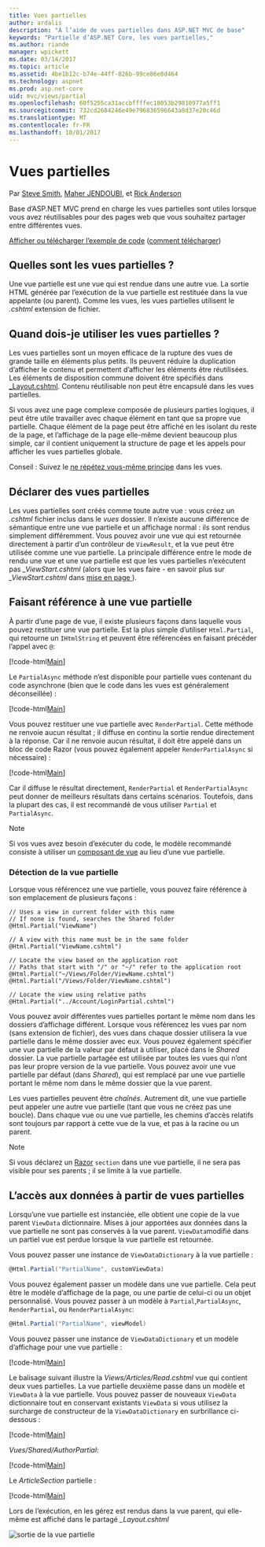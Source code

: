 ```yaml
---
title: Vues partielles
author: ardalis
description: "À l’aide de vues partielles dans ASP.NET MVC de base"
keywords: "Partielle d’ASP.NET Core, les vues partielles,"
ms.author: riande
manager: wpickett
ms.date: 03/14/2017
ms.topic: article
ms.assetid: 4be1b12c-b74e-44ff-826b-99ce86e8d464
ms.technology: aspnet
ms.prod: asp.net-core
uid: mvc/views/partial
ms.openlocfilehash: 60f5255ca31accbffffec18053b29810977a5ff1
ms.sourcegitcommit: 732cd2684246e49e796836596643a8d37e20c46d
ms.translationtype: MT
ms.contentlocale: fr-FR
ms.lasthandoff: 10/01/2017
---
```

# <a name="partial-views"></a>Vues partielles

Par [Steve Smith](https://ardalis.com/), [Maher JENDOUBI](https://twitter.com/maherjend), et [Rick Anderson](https://twitter.com/RickAndMSFT)

Base d’ASP.NET MVC prend en charge les vues partielles sont utiles lorsque vous avez réutilisables pour des pages web que vous souhaitez partager entre différentes vues.

[Afficher ou télécharger l’exemple de code](https://github.com/aspnet/Docs/tree/master/aspnetcore/mvc/views/partial/sample) ([comment télécharger](xref:tutorials/index#how-to-download-a-sample))

## <a name="what-are-partial-views"></a>Quelles sont les vues partielles ?

Une vue partielle est une vue qui est rendue dans une autre vue. La sortie HTML générée par l’exécution de la vue partielle est restituée dans la vue appelante (ou parent). Comme les vues, les vues partielles utilisent le *.cshtml* extension de fichier.

## <a name="when-should-i-use-partial-views"></a>Quand dois-je utiliser les vues partielles ?

Les vues partielles sont un moyen efficace de la rupture des vues de grande taille en éléments plus petits. Ils peuvent réduire la duplication d’afficher le contenu et permettent d’afficher les éléments être réutilisées. Les éléments de disposition commune doivent être spécifiés dans [_Layout.cshtml](layout.md). Contenu réutilisable non peut être encapsulé dans les vues partielles.

Si vous avez une page complexe composée de plusieurs parties logiques, il peut être utile travailler avec chaque élément en tant que sa propre vue partielle. Chaque élément de la page peut être affiché en les isolant du reste de la page, et l’affichage de la page elle-même devient beaucoup plus simple, car il contient uniquement la structure de page et les appels pour afficher les vues partielles globale.

Conseil : Suivez le [ne répétez vous-même principe](http://deviq.com/don-t-repeat-yourself/) dans les vues.

## <a name="declaring-partial-views"></a>Déclarer des vues partielles

Les vues partielles sont créés comme toute autre vue : vous créez un *.cshtml* fichier inclus dans le *vues* dossier. Il n’existe aucune différence de sémantique entre une vue partielle et un affichage normal : ils sont rendus simplement différemment. Vous pouvez avoir une vue qui est retournée directement à partir d’un contrôleur de `ViewResult`, et la vue peut être utilisée comme une vue partielle. La principale différence entre le mode de rendu une vue et une vue partielle est que les vues partielles n’exécutent pas *_ViewStart.cshtml* (alors que les vues faire - en savoir plus sur *_ViewStart.cshtml* dans [mise en page ](layout.md)).

## <a name="referencing-a-partial-view"></a>Faisant référence à une vue partielle

À partir d’une page de vue, il existe plusieurs façons dans laquelle vous pouvez restituer une vue partielle. Est la plus simple d’utiliser `Html.Partial`, qui retourne un `IHtmlString` et peuvent être référencées en faisant précéder l’appel avec `@`:

[!code-html[Main](partial/sample/src/PartialViewsSample/Views/Home/About.cshtml?range=9)]

Le `PartialAsync` méthode n’est disponible pour partielle vues contenant du code asynchrone (bien que le code dans les vues est généralement déconseillée) :

[!code-html[Main](partial/sample/src/PartialViewsSample/Views/Home/About.cshtml?range=8)]

Vous pouvez restituer une vue partielle avec `RenderPartial`. Cette méthode ne renvoie aucun résultat ; il diffuse en continu la sortie rendue directement à la réponse. Car il ne renvoie aucun résultat, il doit être appelé dans un bloc de code Razor (vous pouvez également appeler `RenderPartialAsync` si nécessaire) :

[!code-html[Main](partial/sample/src/PartialViewsSample/Views/Home/About.cshtml?range=10-12)]

Car il diffuse le résultat directement, `RenderPartial` et `RenderPartialAsync` peut donner de meilleurs résultats dans certains scénarios. Toutefois, dans la plupart des cas, il est recommandé de vous utiliser `Partial` et `PartialAsync`.

> [!NOTE]
> Si vos vues avez besoin d’exécuter du code, le modèle recommandé consiste à utiliser un [composant de vue](view-components.md) au lieu d’une vue partielle.

### <a name="partial-view-discovery"></a>Détection de la vue partielle

Lorsque vous référencez une vue partielle, vous pouvez faire référence à son emplacement de plusieurs façons :

```text
// Uses a view in current folder with this name
// If none is found, searches the Shared folder
@Html.Partial("ViewName")

// A view with this name must be in the same folder
@Html.Partial("ViewName.cshtml")

// Locate the view based on the application root
// Paths that start with "/" or "~/" refer to the application root
@Html.Partial("~/Views/Folder/ViewName.cshtml")
@Html.Partial("/Views/Folder/ViewName.cshtml")

// Locate the view using relative paths
@Html.Partial("../Account/LoginPartial.cshtml")
```

Vous pouvez avoir différentes vues partielles portant le même nom dans les dossiers d’affichage différent. Lorsque vous référencez les vues par nom (sans extension de fichier), des vues dans chaque dossier utilisera la vue partielle dans le même dossier avec eux. Vous pouvez également spécifier une vue partielle de la valeur par défaut à utiliser, placé dans le *Shared* dossier. La vue partielle partagée est utilisée par toutes les vues qui n’ont pas leur propre version de la vue partielle. Vous pouvez avoir une vue partielle par défaut (dans *Shared*), qui est remplacé par une vue partielle portant le même nom dans le même dossier que la vue parent.

Les vues partielles peuvent être *chaînés*. Autrement dit, une vue partielle peut appeler une autre vue partielle (tant que vous ne créez pas une boucle). Dans chaque vue ou une vue partielle, les chemins d’accès relatifs sont toujours par rapport à cette vue de la vue, et pas à la racine ou un parent.

> [!NOTE]
> Si vous déclarez un [Razor](razor.md) `section` dans une vue partielle, il ne sera pas visible pour ses parents ; il se limite à la vue partielle.

## <a name="accessing-data-from-partial-views"></a>L’accès aux données à partir de vues partielles

Lorsqu’une vue partielle est instanciée, elle obtient une copie de la vue parent `ViewData` dictionnaire. Mises à jour apportées aux données dans la vue partielle ne sont pas conservés à la vue parent. `ViewData`modifié dans un partiel vue est perdue lorsque la vue partielle est retournée.

Vous pouvez passer une instance de `ViewDataDictionary` à la vue partielle :

```csharp
@Html.Partial("PartialName", customViewData)
   ```

Vous pouvez également passer un modèle dans une vue partielle. Cela peut être le modèle d’affichage de la page, ou une partie de celui-ci ou un objet personnalisé. Vous pouvez passer à un modèle à `Partial`,`PartialAsync`, `RenderPartial`, ou `RenderPartialAsync`:

```csharp
@Html.Partial("PartialName", viewModel)
   ```

Vous pouvez passer une instance de `ViewDataDictionary` et un modèle d’affichage pour une vue partielle :

[!code-html[Main](partial/sample/src/PartialViewsSample/Views/Articles/Read.cshtml?range=15-16)]

Le balisage suivant illustre la *Views/Articles/Read.cshtml* vue qui contient deux vues partielles. La vue partielle deuxième passe dans un modèle et `ViewData` à la vue partielle. Vous pouvez passer de nouveaux `ViewData` dictionnaire tout en conservant existants `ViewData` si vous utilisez la surcharge de constructeur de la `ViewDataDictionary` en surbrillance ci-dessous :

[!code-html[Main](partial/sample/src/PartialViewsSample/Views/Articles/Read.cshtml)]

*Vues/Shared/AuthorPartial*:

[!code-html[Main](partial/sample/src/PartialViewsSample/Views/Shared/AuthorPartial.cshtml)]

Le *ArticleSection* partielle :

[!code-html[Main](partial/sample/src/PartialViewsSample/Views/Articles/ArticleSection.cshtml)]

Lors de l’exécution, en les gérez est rendus dans la vue parent, qui elle-même est affiché dans le partagé *_Layout.cshtml*

![sortie de la vue partielle](partial/_static/output.png)
